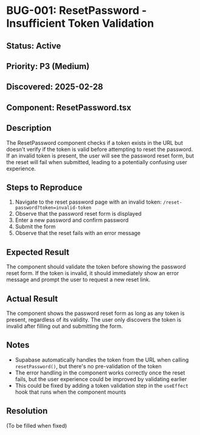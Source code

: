 # BUG-001: ResetPassword - Insufficient Token Validation

## Status: Active

## Priority: P3 (Medium)

## Discovered: 2025-02-28

## Component: ResetPassword.tsx

## Description

The ResetPassword component checks if a token exists in the URL but doesn't verify if the token is valid before attempting to reset the password. If an invalid token is present, the user will see the password reset form, but the reset will fail when submitted, leading to a potentially confusing user experience.

## Steps to Reproduce

1. Navigate to the reset password page with an invalid token: `/reset-password?token=invalid-token`
2. Observe that the password reset form is displayed
3. Enter a new password and confirm password
4. Submit the form
5. Observe that the reset fails with an error message

## Expected Result

The component should validate the token before showing the password reset form. If the token is invalid, it should immediately show an error message and prompt the user to request a new reset link.

## Actual Result

The component shows the password reset form as long as any token is present, regardless of its validity. The user only discovers the token is invalid after filling out and submitting the form.

## Notes

- Supabase automatically handles the token from the URL when calling `resetPassword()`, but there's no pre-validation of the token
- The error handling in the component works correctly once the reset fails, but the user experience could be improved by validating earlier
- This could be fixed by adding a token validation step in the `useEffect` hook that runs when the component mounts

## Resolution

(To be filled when fixed)
